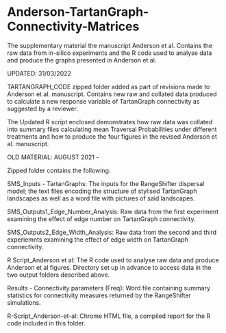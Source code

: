 # Anderson-TartanGraph-Connectivity-Matrices
The supplementary material the manuscript Anderson et al. Contains the raw data from in-silico experiments and the R code used to analyse data and produce the graphs presented in Anderson et al.

UPDATED: 31/03/2022

TARTANGRAPH_CODE zipped folder added as part of revisions made to Anderson et al. manuscript. Contains new raw and collated data produced to calculate a new response variable of TartanGraph connectivity as suggested by a reviewer.

The Updated R script enclosed demonstrates how raw data was collated into summary files calculating mean Traversal Probabilities under different treatments and how to produce the four figures in the revised Anderson et al. manuscript. 






OLD MATERIAL: AUGUST 2021 - 

Zipped folder contains the following:

SMS_Inputs - TartanGraphs: The inputs for the RangeShifter dispersal model; the text files encoding the structure of stylised TartanGraph landscapes as well as a word file with pictures of said landscapes.

SMS_Outputs1_Edge_Number_Analysis: Raw data from the first experiment examining the effect of edge number on TartanGraph connectivity.

SMS_Outputs2_Edge_Width_Analysis: Raw data from the second and third experiemnts examining the effect of edge width on TartanGraph connectivity.

R Script_Anderson et al: The R code used to analyse raw data and produce Anderson et al figures. Directory set up in advance to access data in the two output folders described above.

Results - Connectivity parameters (Freq): Word file containing summary statistics for connectivity measures returned by the RangeShifter simulations.

R-Script_Anderson-et-al: Chrome HTML file, a compiled report for the R code included in this folder.
